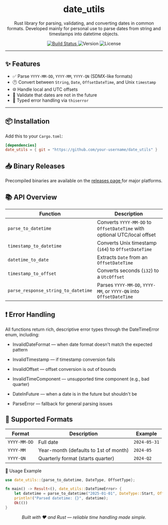 <p align="center">
  <h1 align="center">date_utils</h1>
  <p align="center">Rust library for parsing, validating, and converting dates in common formats. Developed mainly for personal use to parse dates from string and timestamps into datetime objects.</p>

  <p align="center">
      <a href="https://github.com/mattmingit/date_utils/actions">
        <img src="https://github.com/mattmingit/date_utils/actions/workflows/release.yml/badge.svg" alt="Build Status">
      </a>
      <img src="https://img.shields.io/badge/version-0.1.0-blue.svg" alt="Version">
      <img src="https://img.shields.io/badge/license-MIT-green.svg" alt="License">
   </p>
</p>

---

## ✨ Features

- ✅ Parse `YYYY-MM-DD`, `YYYY-MM`, `YYYY-QN` (SDMX-like formats)
- 🕐 Convert between `String`, `Date`, `OffsetDateTime`, and Unix `timestamp`
- 🌐 Handle local and UTC offsets
- 🔐 Validate that dates are not in the future
- 🚫 Typed error handling via `thiserror`

---

## 📦 Installation

Add this to your `Cargo.toml`:

```toml
[dependencies]
date_utils = { git = "https://github.com/your-username/date_utils" }
```

## 📥 Binary Releases

Precompiled binaries are available on the [ releases page ](https://github.com/mattmingit/date_utils/releases) for major platforms.

## 📚 API Overview

| Function                            | Description                                                              |
| ----------------------------------- | ------------------------------------------------------------------------ |
| `parse_to_datetime`                 | Converts `YYYY-MM-DD` to `OffsetDateTime` with optional UTC/local offset |
| `timestamp_to_datetime`             | Converts Unix timestamp (`i64`) to `OffsetDateTime`                      |
| `datetime_to_date`                  | Extracts `Date` from an `OffsetDateTime`                                 |
| `timestamp_to_offset`               | Converts seconds (`i32`) to a `UtcOffset`                                |
| `parse_response_string_to_datetime` | Parses `YYYY-MM-DD`, `YYYY-MM`, or `YYYY-QN` into `OffsetDateTime`       |

## ❗ Error Handling

All functions return rich, descriptive error types through the DateTimeError enum, including:

- InvalidDateFormat — when date format doesn't match the expected pattern

- InvalidTimestamp — if timestamp conversion fails

- InvalidOffset — offset conversion is out of bounds

- InvalidTimeComponent — unsupported time component (e.g., bad quarter)

- DateInFuture — when a date is in the future but shouldn't be

- ParseError — fallback for general parsing issues

## 📅 Supported Formats

| Format       | Description                           | Example      |
| ------------ | ------------------------------------- | ------------ |
| `YYYY-MM-DD` | Full date                             | `2024-05-31` |
| `YYYY-MM`    | Year-month (defaults to 1st of month) | `2024-05`    |
| `YYYY-QN`    | Quarterly format (starts quarter)     | `2024-Q2`    |

🔧 Usage Example

```rust
use date_utils::{parse_to_datetime, DateType, OffsetType};

fn main() -> Result<(), date_utils::DateTimeError> {
    let datetime = parse_to_datetime("2025-01-01", DateType::Start, OffsetType::Utc)?;
    println!("Parsed datetime: {}", datetime);
    Ok(())
}
```

<p align="center"><em>Built with ❤️ and Rust — reliable time handling made simple.</em></p>
